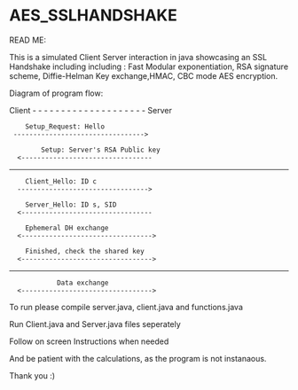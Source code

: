 # AES_SSLHANDSHAKE

READ ME:

This is a simulated Client Server interaction in java showcasing an SSL Handshake including including : Fast Modular exponentiation, RSA signature scheme, Diffie-Helman Key exchange,HMAC, CBC mode AES encryption.


Diagram of program flow:

Client - - - - - - - - - - - - - - - - - - - - Server

		Setup_Request: Hello
	 --------------------------------->

            Setup: Server's RSA Public key
	  <---------------------------------

- - - - - - - - - - - - - - - - - - - - - - - - - - - - - - 

		Client_Hello: ID c
	  --------------------------------->        
                                                
		Server_Hello: ID s, SID
	  <--------------------------------- 	     
						                             
		Ephemeral DH exchange		      
	  <--------------------------------->	       
						                                 
	    Finished, check the shared key
	  <--------------------------------->

- - - - - - - - - - - - - - - - - - - - - - - - - - - - - - 

	            Data exchange
	  <--------------------------------->



To run please compile server.java, client.java and functions.java

Run Client.java and Server.java files seperately

Follow on screen Instructions when needed

And be patient with the calculations, as the program is not instanaous.

Thank you :)
